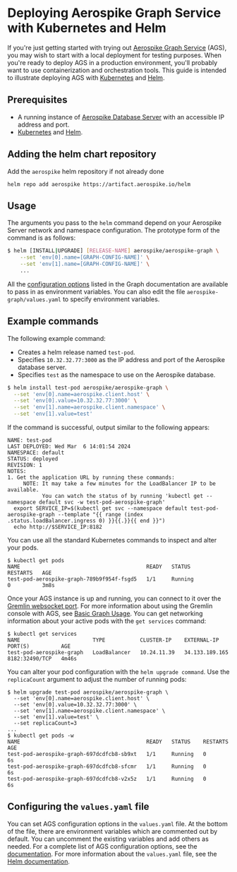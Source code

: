 # Deploying Aerospike Graph Service with Kubernetes and Helm
If you're just getting started with trying out [Aerospike Graph Service](https://aerospike.com/docs/graph)
(AGS), you may wish to start with a local deployment for testing purposes. When you're ready to
deploy AGS in a production environment, you'll probably want to use
containerization and orchestration tools. This guide is intended to illustrate deploying AGS
with [Kubernetes](https://kubernetes.io/) and [Helm](https://helm.sh/).
## Prerequisites
- A running instance of [Aerospike Database Server](https://aerospike.com/docs/database)
  with an accessible IP address and port.
- [Kubernetes](https://kubernetes.io/) and [Helm](https://helm.sh/).
## Adding the helm chart repository
Add the `aerospike` helm repository if not already done

```shell
helm repo add aerospike https://artifact.aerospike.io/helm
```

## Usage
The arguments you pass to the `helm` command depend on your Aerospike Server
network and namespace configuration. The prototype form of the command is as
follows:
```bash noCopy
$ helm [INSTALL|UPGRADE] [RELEASE-NAME] aerospike/aerospike-graph \
    --set 'env[0].name=[GRAPH-CONFIG-NAME]' \
    --set 'env[1].name=[GRAPH-CONFIG-NAME]' \
    ...
```
All the [configuration options](https://aerospike.com/docs/graph/configuring/options)
listed in the Graph documentation are available to pass in as environment variables.
You can also edit the file `aerospike-graph/values.yaml` to specify environment
variables.
## Example commands
The following example command:
- Creates a helm release named `test-pod`.
- Specifies `10.32.32.77:3000` as the IP address and port of the Aerospike
  database server.
- Specifies `test` as the namespace to use on the Aerospike database.
```bash
$ helm install test-pod aerospike/aerospike-graph \
  --set 'env[0].name=aerospike.client.host' \
  --set 'env[0].value=10.32.32.77:3000' \
  --set 'env[1].name=aerospike.client.namespace' \
  --set 'env[1].value=test'
```
If the command is successful, output similar to the following appears:
```ascii
NAME: test-pod
LAST DEPLOYED: Wed Mar  6 14:01:54 2024
NAMESPACE: default
STATUS: deployed
REVISION: 1
NOTES:
1. Get the application URL by running these commands:
     NOTE: It may take a few minutes for the LoadBalancer IP to be available.
           You can watch the status of by running 'kubectl get --namespace default svc -w test-pod-aerospike-graph'
  export SERVICE_IP=$(kubectl get svc --namespace default test-pod-aerospike-graph --template "{{ range (index .status.loadBalancer.ingress 0) }}{{.}}{{ end }}")
  echo http://$SERVICE_IP:8182
```
You can use all the standard Kubernetes commands to inspect and alter your pods.
```ascii
$ kubectl get pods
NAME                                        READY   STATUS             RESTARTS   AGE
test-pod-aerospike-graph-789b9f954f-fsgd5   1/1     Running             0          3m8s
```
Once your AGS instance is up and running, you can connect to it over
the [Gremlin websocket port](https://tinkerpop.apache.org/docs/3.6.4/reference/#connecting-gremlin-server).
For more information about using the Gremlin console with AGS, see
[Basic Graph Usage](https://aerospike.com/docs/graph/getting-started/basic-usage).
You can get networking information about your active pods with the `get services` command:
```ascii
$ kubectl get services
NAME                       TYPE           CLUSTER-IP    EXTERNAL-IP      PORT(S)          AGE
test-pod-aerospike-graph   LoadBalancer   10.24.11.39   34.133.189.165   8182:32490/TCP   4m46s
```
You can alter your pod configuration with the `helm upgrade command`. Use the `replicaCount`
argument to adjust the number of running pods:
```ascii
$ helm upgrade test-pod aerospike/aerospike-graph \
  --set 'env[0].name=aerospike.client.host' \
  --set 'env[0].value=10.32.32.77:3000' \
  --set 'env[1].name=aerospike.client.namespace' \
  --set 'env[1].value=test' \
  --set replicaCount=3
...
$ kubectl get pods -w
NAME                                        READY   STATUS    RESTARTS   AGE
test-pod-aerospike-graph-697dcdfcb8-sb9xt   1/1     Running   0          6s
test-pod-aerospike-graph-697dcdfcb8-sfcmr   1/1     Running   0          6s
test-pod-aerospike-graph-697dcdfcb8-v2x5z   1/1     Running   0          6s
```
## Configuring the `values.yaml` file
You can set AGS configuration options in the `values.yaml` file. At the
bottom of the file, there are environment variables which are commented
out by default. You can uncomment the existing variables and add others
as needed. For a complete list of AGS configuration options, see the
[documentation](https://aerospike.com/docs/graph/configuring/options).
For more information about the `values.yaml` file, see the
[Helm documentation](https://helm.sh/docs/chart_template_guide/values_files/).
